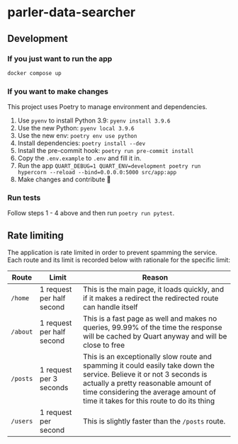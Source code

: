 # parler-data-searcher

## Development

### If you just want to run the app

```sh
docker compose up
```

### If you want to make changes

This project uses Poetry to manage environment and dependencies.

1. Use `pyenv` to install Python 3.9: `pyenv install 3.9.6`
1. Use the new Python: `pyenv local 3.9.6`
1. Use the new env: `poetry env use python`
1. Install dependencies: `poetry install --dev`
1. Install the pre-commit hook: `poetry run pre-commit install`
1. Copy the `.env.example` to `.env` and fill it in.
1. Run the app `QUART_DEBUG=1 QUART_ENV=development poetry run hypercorn --reload --bind=0.0.0.0:5000 src/app:app`
1. Make changes and contribute 🙌

### Run tests

Follow steps 1 - 4 above and then run `poetry run pytest`.

## Rate limiting

The application is rate limited in order to prevent spamming the service. Each route and its limit is recorded below with rationale for the specific limit:

| Route | Limit | Reason |
| --- | --- | --- |
| `/home` | 1 request per half second | This is the main page, it loads quickly, and if it makes a redirect the redirected route can handle itself |
| `/about` | 1 request per half second | This is a fast page as well and makes no queries, 99.99% of the time the response will be cached by Quart anyway and will be close to free |
| `/posts` | 1 request per 3 seconds | This is an exceptionally slow route and spamming it could easily take down the service. Believe it or not 3 seconds is actually a pretty reasonable amount of time considering the average amount of time it takes for this route to do its thing |
| `/users` | 1 request per second | This is slightly faster than the `/posts` route. |
